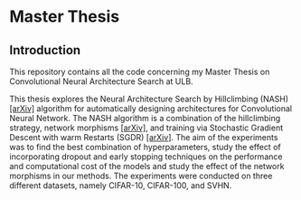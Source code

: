 # Master Thesis

## Introduction
This repository contains all the code concerning my Master Thesis on Convolutional Neural Architecture Search at ULB.

This thesis explores the Neural Architecture Search by Hillclimbing (NASH) [[arXiv]](https://arxiv.org/abs/1711.04528) algorithm for automatically designing architectures for Convolutional Neural Network. The NASH algorithm is a combination of the hillclimbing strategy, network morphisms [[arXiv]](https://arxiv.org/abs/1511.05641), and training via Stochastic Gradient Descent with warm Restarts (SGDR) [[arXiv]](https://arxiv.org/abs/1608.03983). The aim of the experiments was to find the best combination of hyperparameters, study the effect of incorporating dropout and early stopping techniques on the performance and computational cost of the models and study the effect of the network morphisms in our methods. The experiments were conducted on three different datasets, namely CIFAR-10, CIFAR-100, and SVHN.
